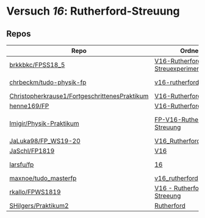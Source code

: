 # Versuch *16*: Rutherford-Streuung

## Repos

|                                                 Repo                                                 |                                                     Ordner                                                     |                                                                               PDFs                                                                                |
|------------------------------------------------------------------------------------------------------|----------------------------------------------------------------------------------------------------------------|-------------------------------------------------------------------------------------------------------------------------------------------------------------------|
|[brkkbkc/FPSS18_5](../repo/brkkbkc/FPSS18_5)                                                          |[V16-Rutherford-Streuexperiment](https://github.com/brkkbkc/FPSS18_5/tree/master/V16-Rutherford-Streuexperiment)|–                                                                                                                                                                  |
|[chrbeckm/tudo-physik-fp](../repo/chrbeckm/tudo-physik-fp)                                            |[v16-rutherford](https://github.com/chrbeckm/tudo-physik-fp/tree/master/v16-rutherford)                         |[main.pdf](https://docs.google.com/viewer?url=https://raw.githubusercontent.com/NicoWeio/awesome-ap-pdfs/main/chrbeckm%E2%88%95tudo-physik-fp/16/main.pdf) \*      |
|[Christopherkrause1/FortgeschrittenesPraktikum](../repo/Christopherkrause1/FortgeschrittenesPraktikum)|[V16-Rutherford](https://github.com/Christopherkrause1/FortgeschrittenesPraktikum/tree/master/V16-Rutherford)   |–                                                                                                                                                                  |
|[henne169/FP](../repo/henne169/FP)                                                                    |[V16-Rutherford](https://github.com/henne169/FP/tree/master/V16-Rutherford)                                     |[V16.pdf](https://docs.google.com/viewer?url=https://raw.githubusercontent.com/henne169/FP/master/V16-Rutherford/V16.pdf)                                          |
|[Imigir/Physik-Praktikum](../repo/Imigir/Physik-Praktikum)                                            |[FP-V16-Rutherford-Streuung](https://github.com/Imigir/Physik-Praktikum/tree/master/FP-V16-Rutherford-Streuung) |[FP-V16w.pdf](https://docs.google.com/viewer?url=https://raw.githubusercontent.com/NicoWeio/awesome-ap-pdfs/main/Imigir%E2%88%95Physik-Praktikum/16/FP-V16w.pdf) \*|
|[JaLuka98/FP_WS19-20](../repo/JaLuka98/FP_WS19-20)                                                    |[V16_RutherfordStreuung](https://github.com/JaLuka98/FP_WS19-20/tree/master/V16_RutherfordStreuung)             |–                                                                                                                                                                  |
|[JaSchl/FP1819](../repo/JaSchl/FP1819)                                                                |[V16](https://github.com/JaSchl/FP1819/tree/master/V16)                                                         |–                                                                                                                                                                  |
|[larsfu/fp](../repo/larsfu/fp)                                                                        |[16](https://github.com/larsfu/fp/tree/master/16)                                                               |[main.pdf](https://docs.google.com/viewer?url=https://raw.githubusercontent.com/NicoWeio/awesome-ap-pdfs/main/larsfu%E2%88%95fp/16/main.pdf) \*                    |
|[maxnoe/tudo_masterfp](../repo/maxnoe/tudo_masterfp)                                                  |[v16_rutherford](https://github.com/maxnoe/tudo_masterfp/tree/master/v16_rutherford)                            |–                                                                                                                                                                  |
|[rkallo/FPWS1819](../repo/rkallo/FPWS1819)                                                            |[V16 - Rutherford-Streeung](https://github.com/rkallo/FPWS1819/tree/master/V16%20-%20Rutherford-Streeung)       |–                                                                                                                                                                  |
|[SHilgers/Praktikum2](../repo/SHilgers/Praktikum2)                                                    |[Rutherford](https://github.com/SHilgers/Praktikum2/tree/master/Rutherford)                                     |–                                                                                                                                                                  |

